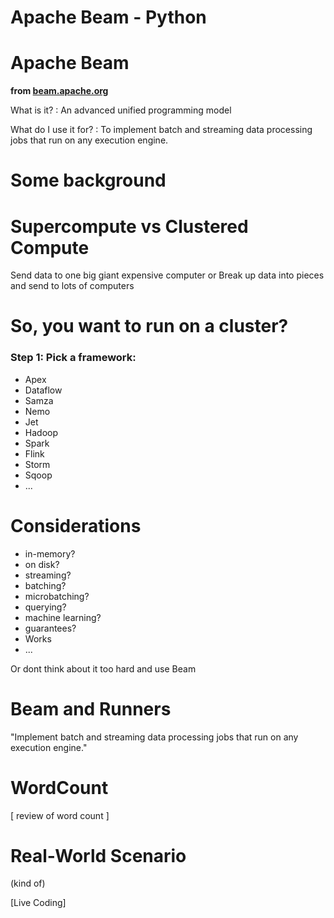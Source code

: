 # Apache Beam - Python

# Apache Beam
__from [beam.apache.org](https://beam.apache.org/)__

What is it?
: An advanced unified programming model

What do I use it for?
: To implement batch and streaming data processing jobs that run on any execution engine.

# Some background

# Supercompute vs Clustered Compute

Send data to one big giant expensive computer
or
Break up data into pieces and send to lots of computers

# So, you want to run on a cluster?

### Step 1: Pick a framework:

* Apex
* Dataflow
* Samza
* Nemo
* Jet
* Hadoop
* Spark
* Flink
* Storm
* Sqoop
* ...


# Considerations

* in-memory?
* on disk?
* streaming?
* batching?
* microbatching?
* querying?
* machine learning?
* guarantees?
* Works 
* ...


Or dont think about it too hard and use Beam

# Beam and Runners

"Implement batch and streaming data processing jobs that run on any execution engine."

# WordCount

[ review of word count ]

# Real-World Scenario

(kind of)

[Live Coding]

